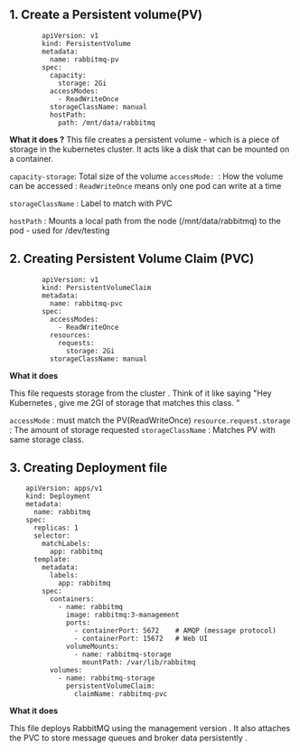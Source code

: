 

## 1. Create a Persistent volume(PV)

			apiVersion: v1
			kind: PersistentVolume
			metadata:
			  name: rabbitmq-pv
			spec:
			  capacity:
			    storage: 2Gi
			  accessModes:
			    - ReadWriteOnce
			  storageClassName: manual
			  hostPath:
			    path: /mnt/data/rabbitmq


**What it does ?**
This file creates a persistent volume - which is a piece of storage in the kubernetes cluster. It acts like a disk that can be mounted on a container. 

`capacity-storage`: Total size of the volume 
`accessMode: `: How the volume can be accessed : `ReadWriteOnce` means only one pod can write at a time 

`storageClassName` : Label to match with PVC 

`hostPath` : Mounts a local path from the node (/mnt/data/rabbitmq) to the pod - used for /dev/testing




## 2. Creating Persistent Volume Claim (PVC)

			apiVersion: v1
			kind: PersistentVolumeClaim
			metadata:
			  name: rabbitmq-pvc
			spec:
			  accessModes:
			    - ReadWriteOnce
			  resources:
			    requests:
			      storage: 2Gi
			  storageClassName: manual



**What it does**

This file requests storage from the cluster . Think of it like saying "Hey Kubernetes , give me 2GI of storage that matches this class. "

`accessMode` :  must match the PV(ReadWriteOnce)
`resource.request.storage` : The amount of storage requested
`storageClassName` : Matches PV with same storage class. 




## 3. Creating Deployment file

		
		apiVersion: apps/v1
		kind: Deployment
		metadata:
		  name: rabbitmq
		spec:
		  replicas: 1
		  selector:
		    matchLabels:
		      app: rabbitmq
		  template:
		    metadata:
		      labels:
		        app: rabbitmq
		    spec:
		      containers:
		        - name: rabbitmq
		          image: rabbitmq:3-management
		          ports:
		            - containerPort: 5672    # AMQP (message protocol)
		            - containerPort: 15672   # Web UI
		          volumeMounts:
		            - name: rabbitmq-storage
		              mountPath: /var/lib/rabbitmq
		      volumes:
		        - name: rabbitmq-storage
		          persistentVolumeClaim:
		            claimName: rabbitmq-pvc

**What it does**

This file deploys RabbitMQ using the management version . It also attaches the PVC to store message queues and broker data persistently . 
